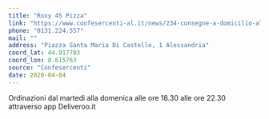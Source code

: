 ```yaml
---
title: "Roxy 45 Pizza"
link: "https://www.confesercenti-al.it/news/234-consegne-a-domicilio-alessandria-lista-aggiornata-al-26-marzo.html"
phone: "0131.224.557"
mail: ""
address: "Piazza Santa Maria Di Castello, 1 Alessandria"
coord_lat: 44.917703
coord_lon: 8.615763
source: "Confesercenti"
date: 2020-04-04
---
```


Ordinazioni dal martedì alla domenica alle ore 18.30 alle ore 22.30 attraverso app Deliveroo.it
